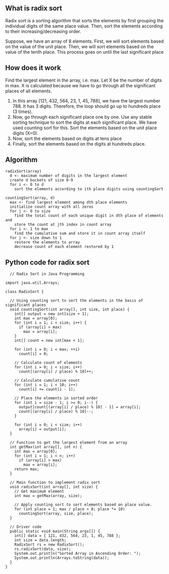 ## What is radix sort
Radix sort is a sorting algorithm that sorts the elements by first grouping the individual digits of the same place value. Then, sort the elements according to their increasing/decreasing order.

Suppose, we have an array of 8 elements. First, we will sort elements based on the value of the unit place. Then, we will sort elements based on the value of the tenth place. This process goes on until the last significant place

## How does it work
Find the largest element in the array, i.e. max. Let X be the number of digits in max. X is calculated because we have to go through all the significant places of all elements.

1. In this array [121, 432, 564, 23, 1, 45, 788], we have the largest number 788. It has 3 digits. Therefore, the loop should go up to hundreds place (3 times).
2. Now, go through each significant place one by one. Use any stable sorting technique to sort the digits at each significant place. We have used counting sort for this. Sort the elements based on the unit place digits (X=0).
3. Now, sort the elements based on digits at tens place
4. Finally, sort the elements based on the digits at hundreds place.

## Algorithm
```
radixSort(array)
  d <- maximum number of digits in the largest element
  create d buckets of size 0-9
  for i <- 0 to d
    sort the elements according to ith place digits using countingSort

countingSort(array, d)
  max <- find largest element among dth place elements
  initialize count array with all zeros
  for j <- 0 to size
    find the total count of each unique digit in dth place of elements and
    store the count at jth index in count array
  for i <- 1 to max
    find the cumulative sum and store it in count array itself
  for j <- size down to 1
    restore the elements to array
    decrease count of each element restored by 1
```
 ## Python code for radix sort
```
  // Radix Sort in Java Programming

import java.util.Arrays;

class RadixSort {

  // Using counting sort to sort the elements in the basis of significant places
  void countingSort(int array[], int size, int place) {
    int[] output = new int[size + 1];
    int max = array[0];
    for (int i = 1; i < size; i++) {
      if (array[i] > max)
        max = array[i];
    }
    int[] count = new int[max + 1];

    for (int i = 0; i < max; ++i)
      count[i] = 0;

    // Calculate count of elements
    for (int i = 0; i < size; i++)
      count[(array[i] / place) % 10]++;

    // Calculate cumulative count
    for (int i = 1; i < 10; i++)
      count[i] += count[i - 1];

    // Place the elements in sorted order
    for (int i = size - 1; i >= 0; i--) {
      output[count[(array[i] / place) % 10] - 1] = array[i];
      count[(array[i] / place) % 10]--;
    }

    for (int i = 0; i < size; i++)
      array[i] = output[i];
  }

  // Function to get the largest element from an array
  int getMax(int array[], int n) {
    int max = array[0];
    for (int i = 1; i < n; i++)
      if (array[i] > max)
        max = array[i];
    return max;
  }

  // Main function to implement radix sort
  void radixSort(int array[], int size) {
    // Get maximum element
    int max = getMax(array, size);

    // Apply counting sort to sort elements based on place value.
    for (int place = 1; max / place > 0; place *= 10)
      countingSort(array, size, place);
  }

  // Driver code
  public static void main(String args[]) {
    int[] data = { 121, 432, 564, 23, 1, 45, 788 };
    int size = data.length;
    RadixSort rs = new RadixSort();
    rs.radixSort(data, size);
    System.out.println("Sorted Array in Ascending Order: ");
    System.out.println(Arrays.toString(data));
  }
}
```
 

